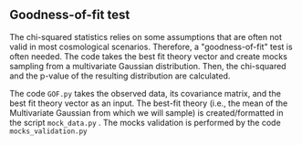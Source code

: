 ## Goodness-of-fit test 

The chi-squared statistics relies on some assumptions that are often not valid in most cosmological scenarios. 
Therefore, a "goodness-of-fit" test is often needed. The code takes the best fit theory vector and create mocks sampling from a multivariate Gaussian distribution. 
Then, the chi-squared and the p-value of the resulting distribution are calculated.

The code ``` GOF.py ``` </pre> takes the observed data, its covariance matrix, and the best fit theory vector as an input. 
The best-fit theory (i.e., the mean of the Multivariate Gaussian from which we will sample) is created/formatted in the script ``` mock_data.py ``` </pre>. The mocks validation is performed by the code ``` mocks_validation.py ``` </pre> 
